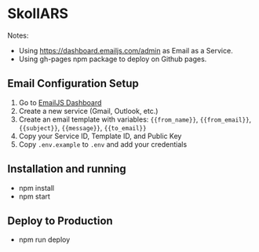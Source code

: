 # SkollARS

Notes:

-   Using https://dashboard.emailjs.com/admin as Email as a Service.
-   Using gh-pages npm package to deploy on Github pages.

## Email Configuration Setup

1. Go to [EmailJS Dashboard](https://dashboard.emailjs.com/admin)
2. Create a new service (Gmail, Outlook, etc.)
3. Create an email template with variables: `{{from_name}}`, `{{from_email}}`, `{{subject}}`, `{{message}}`, `{{to_email}}`
4. Copy your Service ID, Template ID, and Public Key
5. Copy `.env.example` to `.env` and add your credentials

## Installation and running

-   npm install
-   npm start

## Deploy to Production

-   npm run deploy
